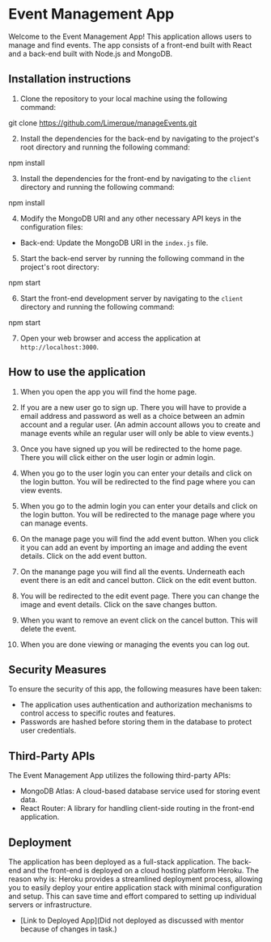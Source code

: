 # Event Management App

Welcome to the Event Management App! This application allows users to manage and find events. The app consists of a front-end built with React and a back-end built with Node.js and MongoDB.

## Installation instructions

1. Clone the repository to your local machine using the following command:

git clone https://github.com/Limerque/manageEvents.git

2. Install the dependencies for the back-end by navigating to the project's root directory and running the following command:

npm install

3. Install the dependencies for the front-end by navigating to the `client` directory and running the following command:

npm install

4. Modify the MongoDB URI and any other necessary API keys in the configuration files:

- Back-end: Update the MongoDB URI in the `index.js` file.

5. Start the back-end server by running the following command in the project's root directory:

npm start

6. Start the front-end development server by navigating to the `client` directory and running the following command:

npm start

7. Open your web browser and access the application at `http://localhost:3000`.

## How to use the application

1. When you open the app you will find the home page.

2. If you are a new user go to sign up. There you will have to provide a email address and password as well as a choice
   between an admin account and a regular user. (An admin account allows you to create and manage events while an regular user will only be able to view events.)

3. Once you have signed up you will be redirected to the home page. There you will click either on the user login or admin login.

4. When you go to the user login you can enter your details and click on the login button. You will be redirected to the find page where you can view events.

5. When you go to the admin login you can enter your details and click on the login button. You will be redirected to the manage page where you can manage events.

6. On the manage page you will find the add event button. When you click it you can add an event by importing an image and adding the event details. Click on the add event button.

7. On the manange page you will find all the events. Underneath each event there is an edit and cancel button. Click on the edit event button.

8. You will be redirected to the edit event page. There you can change the image and event details. Click on the save changes button.

9. When you want to remove an event click on the cancel button. This will delete the event.

10. When you are done viewing or managing the events you can log out.

## Security Measures

To ensure the security of this app, the following measures have been taken:

- The application uses authentication and authorization mechanisms to control access to specific routes and features.
- Passwords are hashed before storing them in the database to protect user credentials.

## Third-Party APIs

The Event Management App utilizes the following third-party APIs:

- MongoDB Atlas: A cloud-based database service used for storing event data.
- React Router: A library for handling client-side routing in the front-end application.

## Deployment

The application has been deployed as a full-stack application. The back-end and the front-end is deployed on a cloud hosting platform Heroku. The reason why is: Heroku provides a streamlined deployment process, allowing you to easily deploy your entire application stack with minimal configuration and setup. This can save time and effort compared to setting up individual servers or infrastructure.

- [Link to Deployed App](Did not deployed as discussed with mentor because of changes in task.)
